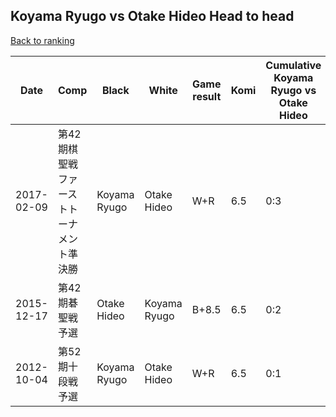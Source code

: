 ## Koyama Ryugo vs Otake Hideo Head to head

[Back to ranking](../../index.md)




| **Date** | **Comp** | **Black** | **White** | **Game result** | **Komi** | **Cumulative Koyama Ryugo vs Otake Hideo** | **Koyama Ryugo streak** | **Otake Hideo streak** | 
| --- | --- | --- | --- | --- | --- | --- | --- | --- |
| 2017-02-09 | 第42期棋聖戦　ファーストトーナメント準決勝 | Koyama Ryugo | Otake Hideo | W+R | 6.5 | 0:3 | 0 | 3 | 
| 2015-12-17 | 第42期碁聖戦予選 | Otake Hideo | Koyama Ryugo | B+8.5 | 6.5 | 0:2 | 0 | 2 | 
| 2012-10-04 | 第52期十段戦予選 | Koyama Ryugo | Otake Hideo | W+R | 6.5 | 0:1 | 0 | 1 |




